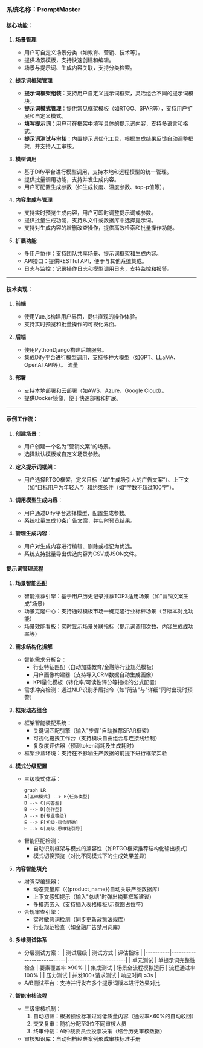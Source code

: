 ### 系统名称：**PromptMaster**

#### **核心功能：**
1. **场景管理**
   - 用户可自定义场景分类（如教育、营销、技术等）。
   - 提供场景模板，支持快速创建和编辑。
   - 场景与提示词、生成内容关联，支持分类检索。

2. **提示词框架管理**
   - **提示词框架组装**：支持用户自定义提示词框架，灵活组合不同的提示词模块。
   - **提示词模式管理**：提供常见框架模板（如RTGO、SPAR等），支持用户扩展和自定义模式。
   - **填写提示词**：用户可在框架中填写具体的提示词内容，支持多语言和格式。
   - **提示词测试与审核**：内置提示词优化工具，根据生成结果反馈自动调整框架，并支持人工审核。

3. **模型调用**
   - 基于Dify平台进行模型调用，支持本地和远程模型的统一管理。
   - 提供批量调用功能，支持并发生成内容。
   - 用户可配置生成参数（如生成长度、温度参数、top-p值等）。

4. **内容生成与管理**
   - 支持实时预览生成内容，用户可即时调整提示词或参数。
   - 提供批量生成功能，支持从文件或数据库中选择提示词。
   - 支持对生成内容的增删改查操作，提供高效检索和批量操作功能。

5. **扩展功能**
   - 多用户协作：支持团队共享场景、提示词框架和生成内容。
   - API接口：提供RESTful API，便于与其他系统集成。
   - 日志与监控：记录操作日志和模型调用日志，支持监控和报警。

---

#### **技术实现：**
1. **前端**
   - 使用Vue.js构建用户界面，提供直观的操作体验。
   - 支持实时预览和批量操作的可视化界面。

2. **后端**
   - 使用PythonDjango构建后端服务。
   - 集成Dify平台进行模型调用，支持多种大模型（如GPT、LLaMA、OpenAI API等）。
流量
4. **部署**
   - 支持本地部署和云部署（如AWS、Azure、Google Cloud）。
   - 提供Docker镜像，便于快速部署和扩展。

---

#### **示例工作流：**
1. **创建场景**：
   - 用户创建一个名为“营销文案”的场景。
   - 选择默认模板或自定义场景参数。

2. **定义提示词框架**：
   - 用户选择RTGO框架，定义目标（如“生成吸引人的广告文案”）、上下文（如“目标用户为年轻人”）和约束条件（如“字数不超过100字”）。

3. **调用模型生成内容**：
   - 用户通过Dify平台选择模型，配置生成参数。
   - 系统批量生成10条广告文案，并实时预览结果。

4. **管理生成内容**：
   - 用户对生成内容进行编辑、删除或标记为优选。
   - 系统支持批量导出优选内容为CSV或JSON文件。

#### **提示词管理流程**
1. **场景智能匹配**
   - 智能推荐引擎：基于用户历史记录推荐TOP3适用场景（如"营销文案生成"场景）
   - 场景克隆中心：支持通过模板市场一键克隆行业标杆场景（含版本对比功能）
   - 场景效能看板：实时显示场景关联指标（提示词调用次数、内容生成成功率等）

2. **需求结构化拆解**
   - 智能需求分析台：
     - 行业特征匹配（自动加载教育/金融等行业规范模板）
     - 用户画像构建器（支持导入CRM数据自动生成画像）
     - KPI量化模板（转化率/可读性评分等指标的公式配置）
   - 需求冲突检测：通过NLP识别矛盾指令（如"简洁"与"详细"同时出现时预警）

3. **框架动态组合**
   - 框架智能装配系统：
     - 关键词匹配引擎（输入"步骤"自动推荐SPAR框架）
     - 可视化拖拽工作台（支持模块自由组合与连接线绘制）
     - 复杂度评估器（预测token消耗及生成耗时）
   - 框架沙盒环境：支持在不影响生产数据的前提下进行框架实验

4. **模式分级配置**
   - 三级模式体系：
     ```mermaid
     graph LR
     A[基础模式] --> B{任务类型}
     B --> C[问答型]
     B --> D[创作型]
     A --> E{专业等级}
     E --> F[初级-指令明确]
     E --> G[高级-思维链引导]
     ```
   - 智能匹配检测：
     - 自动识别框架与模式的兼容性（如RTGO框架推荐结构化输出模式）
     - 模式切换预览（对比不同模式下的生成效果差异）

5. **内容智能填充**
   - 增强型编辑器：
     - 动态变量库（{{product_name}}自动关联产品数据库）
     - 上下文感知提示（输入"总结"时弹出摘要框架建议）
     - 多模态嵌入（支持插入表格模板/示意图占位符）
   - 合规审查引擎：
     - 实时敏感词检测（同步更新政策法规库）
     - 行业规范检查（如金融广告禁用词库）

6. **多维测试体系**
   - 分层测试方案：
     | 测试层级 | 测试方式                  | 评估指标               |
     |----------|---------------------------|------------------------|
     | 单元测试 | 单提示词完整性检查        | 要素覆盖率 ≥90%        |
     | 集成测试 | 场景全流程模拟运行        | 流程通过率 100%        |
     | 压力测试 | 并发100+请求测试          | 响应时间 ≤3s          |
   - A/B测试平台：支持并行发布多个提示词版本进行效果对比

7. **智能审核流程**
   - 三级审核机制：
     1. 自动初筛：根据预设标准过滤低质量内容（通过率<60%的自动驳回）
     2. 交叉复审：随机分配至3位不同审核人员
     3. 终审仲裁：AI仲裁委员会投票决策（结合历史审核数据）
   - 审核知识库：自动归档经典案例形成审核标准手册
